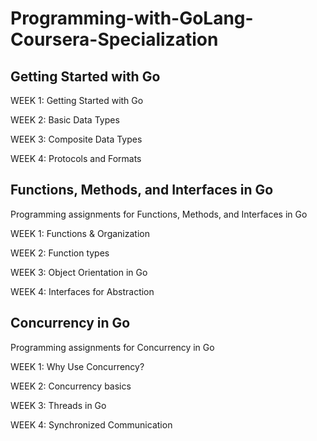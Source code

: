 # Programming-with-GoLang-Coursera-Specialization
## Getting Started with Go
<Programming assignments for Getting Started with Go>

WEEK 1: Getting Started with Go

WEEK 2: Basic Data Types

WEEK 3: Composite Data Types

WEEK 4: Protocols and Formats

## Functions, Methods, and Interfaces in Go
Programming assignments for Functions, Methods, and Interfaces in Go

WEEK 1: Functions & Organization

WEEK 2: Function types

WEEK 3: Object Orientation in Go

WEEK 4: Interfaces for Abstraction

## Concurrency in Go
Programming assignments for Concurrency in Go

WEEK 1: Why Use Concurrency?

WEEK 2: Concurrency basics

WEEK 3: Threads in Go

WEEK 4: Synchronized Communication
